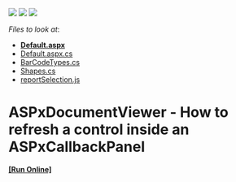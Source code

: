 <!-- default badges list -->
![](https://img.shields.io/endpoint?url=https://codecentral.devexpress.com/api/v1/VersionRange/128597841/14.1.6%2B)
[![](https://img.shields.io/badge/Open_in_DevExpress_Support_Center-FF7200?style=flat-square&logo=DevExpress&logoColor=white)](https://supportcenter.devexpress.com/ticket/details/T133267)
[![](https://img.shields.io/badge/📖_How_to_use_DevExpress_Examples-e9f6fc?style=flat-square)](https://docs.devexpress.com/GeneralInformation/403183)
<!-- default badges end -->
<!-- default file list -->
*Files to look at*:

* **[Default.aspx](./CS/T133267_CS/Default.aspx)**
* [Default.aspx.cs](./CS/T133267_CS/Default.aspx.cs)
* [BarCodeTypes.cs](./CS/T133267_CS/Reports/BarCodeTypes.cs)
* [Shapes.cs](./CS/T133267_CS/Reports/Shapes.cs)
* [reportSelection.js](./CS/T133267_CS/Scripts/reportSelection.js)
<!-- default file list end -->
# ASPxDocumentViewer - How to refresh a control inside an ASPxCallbackPanel
<!-- run online -->
**[[Run Online]](https://codecentral.devexpress.com/t133267/)**
<!-- run online end -->

<br/>



